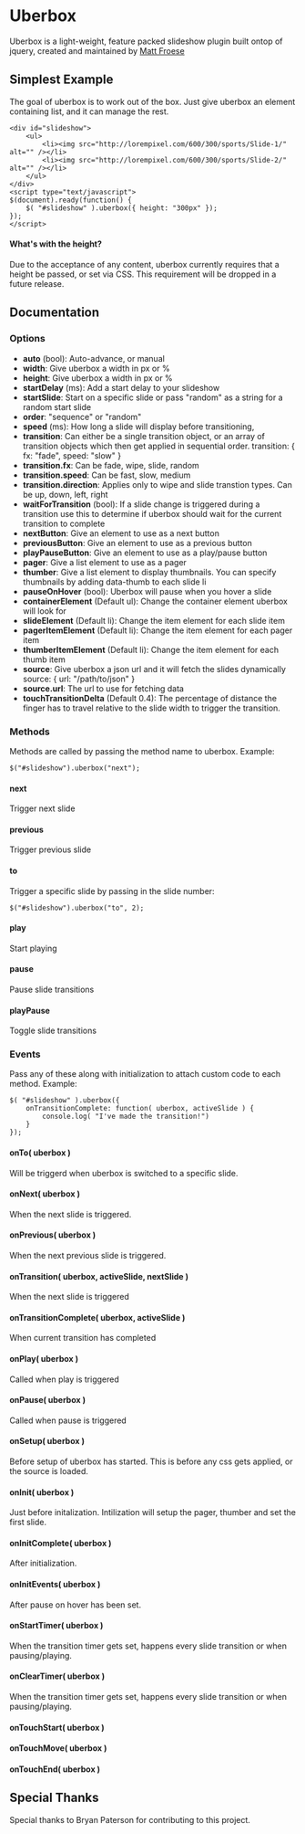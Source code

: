 # Uberbox

Uberbox is a light-weight, feature packed slideshow plugin built ontop of jquery, created and maintained by [Matt Froese](http://twitter.com/mattfroese)

## Simplest Example

The goal of uberbox is to work out of the box. Just give uberbox an element containing list, and it can manage the rest.

	<div id="slideshow">
		<ul>
			<li><img src="http://lorempixel.com/600/300/sports/Slide-1/" alt="" /></li>
			<li><img src="http://lorempixel.com/600/300/sports/Slide-2/" alt="" /></li>
		</ul>
	</div>	
	<script type="text/javascript">
	$(document).ready(function() {
		$( "#slideshow" ).uberbox({ height: "300px"	});
	});
	</script>

#### What's with the height?

Due to the acceptance of any content, uberbox currently requires that a height be passed, or set via CSS. This requirement will be dropped in a future release.

## Documentation

### Options

- **auto** (bool): Auto-advance, or manual
- **width**: Give uberbox a width in px or %
- **height**: Give uberbox a width in px or %
- **startDelay** (ms): Add a start delay to your slideshow
- **startSlide**: Start on a specific slide or pass "random" as a string for a random start slide
- **order**: "sequence" or "random"
- **speed** (ms): How long a slide will display before transitioning,
- **transition**: Can either be a single transition object, or an array of transition objects which then get applied in sequential order.
	transition: {
	    fx: "fade",
	    speed: "slow"
	}
- **transition.fx**: Can be fade, wipe, slide, random
- **transition.speed**: Can be fast, slow, medium
- **transition.direction**: Applies only  to wipe and slide transtion types. Can be up, down, left, right
- **waitForTransition** (bool): If a slide change is triggered during a transition use this to determine if uberbox should wait for the current transition to complete
- **nextButton**: Give an element to use as a next button
- **previousButton**: Give an element to use as a previous button
- **playPauseButton**: Give an element to use as a play/pause button
- **pager**: Give a list element to use as a pager
- **thumber**: Give a list element to display thumbnails. You can specify thumbnails by adding data-thumb to each slide li
- **pauseOnHover** (bool): Uberbox will pause when you hover a slide
- **containerElement** (Default ul): Change the container element uberbox will look for
- **slideElement** (Default li): Change the item element for each slide item
- **pagerItemElement** (Default li): Change the item element for each pager item
- **thumberItemElement** (Default li): Change the item element for each thumb item
- **source**: Give uberbox a json url and it will fetch the slides dynamically	
	source: {
		url: "/path/to/json"
	}
- **source.url**: The url to use for fetching data
- **touchTransitionDelta** (Default 0.4): The percentage of distance the finger has to travel relative to the slide width to trigger the transition.

### Methods

Methods are called by passing the method name to uberbox. Example:

	$("#slideshow").uberbox("next");

#### next
Trigger next slide

#### previous
Trigger previous slide

#### to
Trigger a specific slide by passing in the slide number:

	$("#slideshow").uberbox("to", 2);

#### play
Start playing

#### pause
Pause slide transitions

#### playPause
Toggle slide transitions

### Events

Pass any of these along with initialization to attach custom code to each method. Example:

	$( "#slideshow" ).uberbox({ 
		onTransitionComplete: function( uberbox, activeSlide ) {
			console.log( "I've made the transition!")
		}
	});

#### onTo( uberbox )
Will be triggerd when uberbox is switched to a specific slide.

#### onNext( uberbox )
When the next slide is triggered.

#### onPrevious( uberbox )
When the next previous slide is triggered.

#### onTransition( uberbox, activeSlide, nextSlide )
When the next slide is triggered

#### onTransitionComplete( uberbox, activeSlide )
When current transition has completed

#### onPlay( uberbox )
Called when play is triggered

#### onPause( uberbox )
Called when pause is triggered

#### onSetup( uberbox )
Before setup of uberbox has started. This is before any css gets applied, or the source is loaded.

#### onInit( uberbox )
Just before initalization. Intilization will setup the pager, thumber and set the first slide.

#### onInitComplete( uberbox )
After initialization.

#### onInitEvents( uberbox )
After pause on hover has been set.

#### onStartTimer( uberbox )
When the transition timer gets set, happens every slide transition or when pausing/playing.

#### onClearTimer( uberbox ) 
When the transition timer gets set, happens every slide transition or when pausing/playing.

#### onTouchStart( uberbox ) 
#### onTouchMove( uberbox )
#### onTouchEnd( uberbox )

## Special Thanks

Special thanks to Bryan Paterson for contributing to this project.